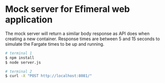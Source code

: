 # Mock server for Efimeral web application

The mock server will return a similar body response as API does when creating
a new container. Response times are between 5 and 15 seconds to simulate the
Fargate times to be up and running.

```bash
# terminal 1
$ npm install
$ node server.js

# terminal 2
$ curl -X "POST http://localhost:8081/"
```
